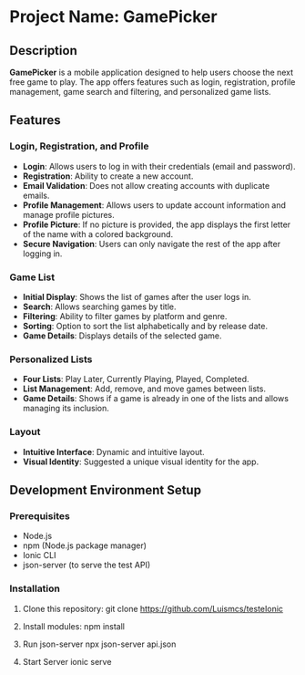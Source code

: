# Project Name: GamePicker

## Description
**GamePicker** is a mobile application designed to help users choose the next free game to play. The app offers features such as login, registration, profile management, game search and filtering, and personalized game lists.

## Features

### Login, Registration, and Profile
- **Login**: Allows users to log in with their credentials (email and password).
- **Registration**: Ability to create a new account.
- **Email Validation**: Does not allow creating accounts with duplicate emails.
- **Profile Management**: Allows users to update account information and manage profile pictures.
- **Profile Picture**: If no picture is provided, the app displays the first letter of the name with a colored background.
- **Secure Navigation**: Users can only navigate the rest of the app after logging in.

### Game List
- **Initial Display**: Shows the list of games after the user logs in.
- **Search**: Allows searching games by title.
- **Filtering**: Ability to filter games by platform and genre.
- **Sorting**: Option to sort the list alphabetically and by release date.
- **Game Details**: Displays details of the selected game.

### Personalized Lists
- **Four Lists**: Play Later, Currently Playing, Played, Completed.
- **List Management**: Add, remove, and move games between lists.
- **Game Details**: Shows if a game is already in one of the lists and allows managing its inclusion.

### Layout
- **Intuitive Interface**: Dynamic and intuitive layout.
- **Visual Identity**: Suggested a unique visual identity for the app.


## Development Environment Setup

### Prerequisites
- Node.js
- npm (Node.js package manager)
- Ionic CLI
- json-server (to serve the test API)

### Installation
1. Clone this repository:
git clone https://github.com/Luismcs/testeIonic

2. Install modules:
npm install

3. Run json-server
npx json-server api.json

4. Start Server
ionic serve




